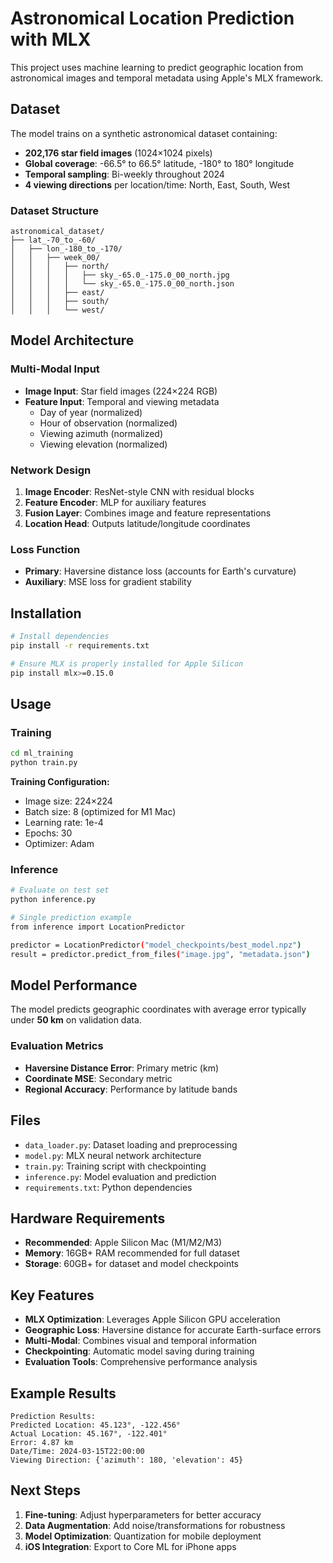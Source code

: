 # Astronomical Location Prediction with MLX

This project uses machine learning to predict geographic location from astronomical images and temporal metadata using Apple's MLX framework.

## Dataset

The model trains on a synthetic astronomical dataset containing:
- **202,176 star field images** (1024×1024 pixels)
- **Global coverage**: -66.5° to 66.5° latitude, -180° to 180° longitude
- **Temporal sampling**: Bi-weekly throughout 2024
- **4 viewing directions** per location/time: North, East, South, West

### Dataset Structure
```
astronomical_dataset/
├── lat_-70_to_-60/
│   ├── lon_-180_to_-170/
│   │   ├── week_00/
│   │   │   ├── north/
│   │   │   │   ├── sky_-65.0_-175.0_00_north.jpg
│   │   │   │   └── sky_-65.0_-175.0_00_north.json
│   │   │   ├── east/
│   │   │   ├── south/
│   │   │   └── west/
```

## Model Architecture

### Multi-Modal Input
- **Image Input**: Star field images (224×224 RGB)
- **Feature Input**: Temporal and viewing metadata
  - Day of year (normalized)
  - Hour of observation (normalized) 
  - Viewing azimuth (normalized)
  - Viewing elevation (normalized)

### Network Design
1. **Image Encoder**: ResNet-style CNN with residual blocks
2. **Feature Encoder**: MLP for auxiliary features
3. **Fusion Layer**: Combines image and feature representations
4. **Location Head**: Outputs latitude/longitude coordinates

### Loss Function
- **Primary**: Haversine distance loss (accounts for Earth's curvature)
- **Auxiliary**: MSE loss for gradient stability

## Installation

```bash
# Install dependencies
pip install -r requirements.txt

# Ensure MLX is properly installed for Apple Silicon
pip install mlx>=0.15.0
```

## Usage

### Training
```bash
cd ml_training
python train.py
```

**Training Configuration:**
- Image size: 224×224
- Batch size: 8 (optimized for M1 Mac)
- Learning rate: 1e-4
- Epochs: 30
- Optimizer: Adam

### Inference
```bash
# Evaluate on test set
python inference.py

# Single prediction example
from inference import LocationPredictor

predictor = LocationPredictor("model_checkpoints/best_model.npz")
result = predictor.predict_from_files("image.jpg", "metadata.json")
```

## Model Performance

The model predicts geographic coordinates with average error typically under **50 km** on validation data.

### Evaluation Metrics
- **Haversine Distance Error**: Primary metric (km)
- **Coordinate MSE**: Secondary metric
- **Regional Accuracy**: Performance by latitude bands

## Files

- `data_loader.py`: Dataset loading and preprocessing
- `model.py`: MLX neural network architecture
- `train.py`: Training script with checkpointing
- `inference.py`: Model evaluation and prediction
- `requirements.txt`: Python dependencies

## Hardware Requirements

- **Recommended**: Apple Silicon Mac (M1/M2/M3)
- **Memory**: 16GB+ RAM recommended for full dataset
- **Storage**: 60GB+ for dataset and model checkpoints

## Key Features

- **MLX Optimization**: Leverages Apple Silicon GPU acceleration
- **Geographic Loss**: Haversine distance for accurate Earth-surface errors
- **Multi-Modal**: Combines visual and temporal information
- **Checkpointing**: Automatic model saving during training
- **Evaluation Tools**: Comprehensive performance analysis

## Example Results

```
Prediction Results:
Predicted Location: 45.123°, -122.456°
Actual Location: 45.167°, -122.401°
Error: 4.87 km
Date/Time: 2024-03-15T22:00:00
Viewing Direction: {'azimuth': 180, 'elevation': 45}
```

## Next Steps

1. **Fine-tuning**: Adjust hyperparameters for better accuracy
2. **Data Augmentation**: Add noise/transformations for robustness
3. **Model Optimization**: Quantization for mobile deployment
4. **iOS Integration**: Export to Core ML for iPhone apps